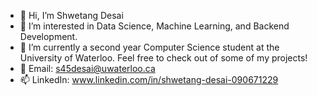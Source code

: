- 👋 Hi, I’m Shwetang Desai
- 👀 I’m interested in Data Science, Machine Learning, and Backend Development.
- 🌱 I’m currently a second year Computer Science student at the University of Waterloo. Feel free to check out of some of my projects!
- 📧 Email: s45desai@uwaterloo.ca
- 📫 LinkedIn: www.linkedin.com/in/shwetang-desai-090671229
     

<!---
sdesai13/sdesai13 is a ✨ special ✨ repository because its `README.md` (this file) appears on your GitHub profile.
You can click the Preview link to take a look at your changes.
--->
